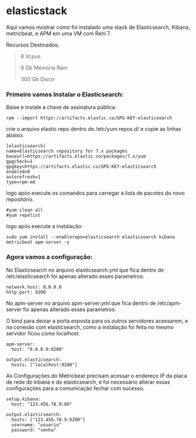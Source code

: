 # elasticstack

Aqui vamos mostrar como foi instalado uma stack de Elasticsearch, Kibana, metricbeat, e APM em uma VM com Rehl 7.

Recursos Destinados:

> 8 Vcpus
> 
> 8 Gb Memória Ram
> 
> 300 Gb Disco



### Primeiro vamos Instalar o Elasticsearch:


Baixe e instale a chave de assinatura pública:
```
rpm --import https://artifacts.elastic.co/GPG-KEY-elasticsearch
```

crie o arquivo elastic.repo dentro de /etc/yum.repos.d/ e copie as linhas abaixo:

```
[elasticsearch]
name=Elasticsearch repository for 7.x packages
baseurl=https://artifacts.elastic.co/packages/7.x/yum
gpgcheck=1
gpgkey=https://artifacts.elastic.co/GPG-KEY-elasticsearch
enabled=0
autorefresh=1
type=rpm-md
```

logo após execute os comandos para carregar a lista de pacotes do novo repositório.

```
#yum clean all
#yum repolist
```
logo após execute a instalação:

```
sudo yum install --enablerepo=elasticsearch elasticsearch kibana metricbeat apm-server -y
```


### Agora vamos a configuração:

No Elasticsearch no arquivo elasticsearch.yml que fica dentro de /etc/elasticsearch foi apenas alterado esses parametros:

```
network.host: 0.0.0.0
http.port: 9200
```

No apm-server no arquivo apm-server.yml que fica dentro de /etc/apm-server foi apenas alterado esses parametros:

O bind para deixar a porta exposta para os outros servidores acessarem,
e na conexão com elasticsearch, como a instalação foi feita no mesmo servidor ficou como localhost.

```
apm-server:
  host: "0.0.0.0:8200"
  
output.elasticsearch:
  hosts: ["localhost:9200"]  
```

As Configurações do Metricbeat precisam acessar o endereço IP da placa de rede do kibana e do elasticsearch, e foi necessário alterar essas configurações para a comunicação fechar com sucesso.


```
setup.kibana:
  host: "123.456.78.9:80"
  
output.elasticsearch:
  hosts: ["123.456.78.9:9200"]
  username: "usuario"
  password: "senha"
```


